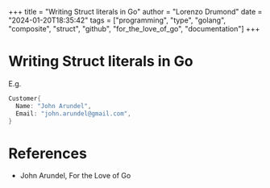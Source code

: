 +++
title = "Writing Struct literals in Go"
author = "Lorenzo Drumond"
date = "2024-01-20T18:35:42"
tags = ["programming",  "type",  "golang",  "composite",  "struct",  "github",  "for_the_love_of_go",  "documentation"]
+++


# Writing Struct literals in Go

E.g.
```go
Customer{
  Name: "John Arundel",
  Email: "john.arundel@gmail.com",
}
```

# References
- John Arundel, For the Love of Go
